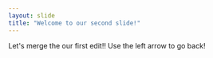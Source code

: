 ```yaml
---
layout: slide
title: "Welcome to our second slide!"
---
```

Let's merge the our first edit!!
Use the left arrow to go back!
